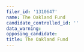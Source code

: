 ```yaml
---
filer_id: '1310647'
name: The Oakland Fund
candidate_controlled_id: ''
data_warning: 
opposing_candidate: 
title: The Oakland Fund
---
```


